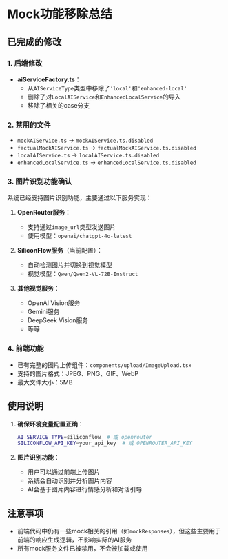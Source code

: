# Mock功能移除总结

## 已完成的修改

### 1. 后端修改
- **aiServiceFactory.ts**：
  - 从`AIServiceType`类型中移除了`'local'`和`'enhanced-local'`
  - 删除了对`LocalAIService`和`EnhancedLocalService`的导入
  - 移除了相关的case分支

### 2. 禁用的文件
- `mockAIService.ts` → `mockAIService.ts.disabled`
- `factualMockAIService.ts` → `factualMockAIService.ts.disabled`
- `localAIService.ts` → `localAIService.ts.disabled`
- `enhancedLocalService.ts` → `enhancedLocalService.ts.disabled`

### 3. 图片识别功能确认
系统已经支持图片识别功能，主要通过以下服务实现：

1. **OpenRouter服务**：
   - 支持通过`image_url`类型发送图片
   - 使用模型：`openai/chatgpt-4o-latest`

2. **SiliconFlow服务**（当前配置）：
   - 自动检测图片并切换到视觉模型
   - 视觉模型：`Qwen/Qwen2-VL-72B-Instruct`

3. **其他视觉服务**：
   - OpenAI Vision服务
   - Gemini服务
   - DeepSeek Vision服务
   - 等等

### 4. 前端功能
- 已有完整的图片上传组件：`components/upload/ImageUpload.tsx`
- 支持的图片格式：JPEG、PNG、GIF、WebP
- 最大文件大小：5MB

## 使用说明

1. **确保环境变量配置正确**：
   ```bash
   AI_SERVICE_TYPE=siliconflow  # 或 openrouter
   SILICONFLOW_API_KEY=your_api_key  # 或 OPENROUTER_API_KEY
   ```

2. **图片识别功能**：
   - 用户可以通过前端上传图片
   - 系统会自动识别并分析图片内容
   - AI会基于图片内容进行情感分析和对话引导

## 注意事项
- 前端代码中仍有一些mock相关的引用（如`mockResponses`），但这些主要用于前端的响应生成逻辑，不影响实际的AI服务
- 所有mock服务文件已被禁用，不会被加载或使用